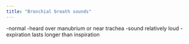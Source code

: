 ```yaml
---
title: "Bronchial breath sounds"
---
```

-normal
-heard over manubrium or near trachea
-sound relatively loud
-expiration lasts longer than inspiration

